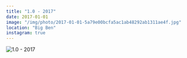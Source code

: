 ```yaml
---
title: "1.0 - 2017"
date: 2017-01-01
image: "/img/photo/2017-01-01-5a79e00bcfa5ac1ab48292ab1311ae4f.jpg"
location: "Big Ben"
instagram: true
---
```


![1.0 - 2017](/img/photo/2017-01-01-5a79e00bcfa5ac1ab48292ab1311ae4f.jpg)

